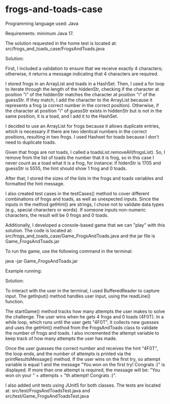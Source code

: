 # frogs-and-toads-case

Programming language used: Java

Requirements: minimum Java 17.

The solution requested in the home test is located at: src/frogs_and_toads_case/FrogsAndToads.java

Solution:

First, I included a validation to ensure that we receive exactly 4 characters; otherwise, it returns a message indicating that 4 characters are required.

I stored frogs in an ArrayList<Character> and toads in a HashSet<Character>. Then, I used a for loop to iterate through the length of the hiddenStr, checking if the character at position "i" of the hiddenStr matches the character at position "i" of the guessStr. If they match, I add the character to the ArrayList<Character> because it represents a frog (a correct number in the correct position). Otherwise, if the character at position "i" of guessStr exists in hiddenStr but is not in the same position, it is a toad, and I add it to the HashSet<Character>.

I decided to use an ArrayList<Character> for frogs because it allows duplicate entries, which is necessary if there are two identical numbers in the correct positions, resulting in two frogs. I used Hashset<Character> for toads because I don't need to duplicate toads. 

Given that frogs are not toads, I called a toadsList.removeAll(frogsList). So, I remove from the list of toads the number that it is frog, so in this case I never count as a toad what it is a frog, for instance: if hidenStr is 1705 and guessStr is 5555, the hint should show 1 frog and 0 toads. 

After that, I stored the sizes of the lists in the frogs and toads variables and formatted the hint message.

I also created test cases in the testCases() method to cover different combinations of frogs and toads, as well as unexpected inputs. Since the inputs in the method getHint() are strings, I chose not to validate data types (e.g., special characters or words). If someone inputs non-numeric characters, the result will be 0 frogs and 0 toads.

Additionally, I developed a console-based game that we can "play" with this solution. The code is located at: src/frogs_and_toads_case/Game_FrogsAndToads.java and the jar file is Game_FrogsAndToads.jar

To run the game, use the following command in the terminal:

java -jar Game_FrogsAndToads.jar

Example running: 


Solution:

To interact with the user in the terminal, I used BufferedReader to capture input. The getInput() method handles user input, using the readLine() function.

The startGame() method tracks how many attempts the user makes to solve the challenge. The user wins when he gets 4 frogs and 0 toads (4F0T). In a while loop, which runs until the user gets "4F0T", it collects new guesses and uses the getHint() method from the FrogsAndToads class to validate the number of frogs and toads. I also incremented the attempt variable to keep track of how many attempts the user has made.

Once the user guesses the correct number and receives the hint "4F0T", the loop ends, and the number of attempts is printed via the printResultsMessage() method. If the user wins on the first try, so attempt variable is equal 1 and the message "You won on the first try! Congrats :)" is displayed. If more than one attempt is required, the message will be: "You won on your " + attempts + "th attempt! Congrats :)".

I also added unit tests using JUnit5 for both classes. The tests are located at: src/test/FrogsAndToadsTest.java and src/test/Game_FrogsAndToadsTest.java 